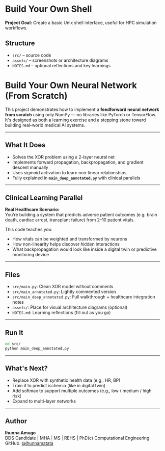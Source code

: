 # Build Your Own Shell

**Project Goal:** Create a basic Unix shell interface, useful for HPC simulation workflows.

## Structure
- `src/` – source code
- `assets/` – screenshots or architecture diagrams
- `NOTES.md` – optional reflections and key learnings
# Build Your Own Neural Network (From Scratch)

This project demonstrates how to implement a **feedforward neural network from scratch** using only NumPy — no libraries like PyTorch or TensorFlow. It's designed as both a learning exercise and a stepping stone toward building real-world medical AI systems.

---

## What It Does

- Solves the XOR problem using a 2-layer neural net
- Implements forward propagation, backpropagation, and gradient descent manually
- Uses sigmoid activation to learn non-linear relationships
- Fully explained in **`main_deep_annotated.py`** with clinical parallels

---

## Clinical Learning Parallel

**Real Healthcare Scenario:**  
You’re building a system that predicts adverse patient outcomes (e.g. brain death, cardiac arrest, transplant failure) from 2–10 patient vitals.

This code teaches you:
- How vitals can be weighted and transformed by neurons
- How non-linearity helps discover hidden interactions
- What backpropagation would look like inside a digital twin or predictive monitoring device

---

## Files

- `src/main.py`: Clean XOR model without comments
- `src/main_annotated.py`: Lightly commented version
- `src/main_deep_annotated.py`: Full walkthrough + healthcare integration notes
- `assets/`: Place for visual architecture diagrams (optional)
- `NOTES.md`: Learning reflections (fill out as you go)

---

## Run It

```bash
cd src/
python main_deep_annotated.py
```

---

## What's Next?

- Replace XOR with synthetic health data (e.g., HR, BP)
- Train it to predict ischemia (like in digital twin)
- Add softmax to support multiple outcomes (e.g., low / medium / high risk)
- Expand to multi-layer networks

---

## Author

**Ihunna Amugo**  
DDS Candidate | MHA | MS | REHS | PhD(c) Computational Engineering  
GitHub: [@ihunnamatata](https://github.com/ihunnamatata)
